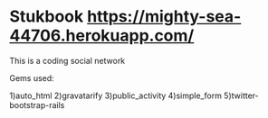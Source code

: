 # Stukbook https://mighty-sea-44706.herokuapp.com/
This is a coding social network

Gems used:

1)auto_html
2)gravatarify
3)public_activity
4)simple_form
5)twitter-bootstrap-rails
